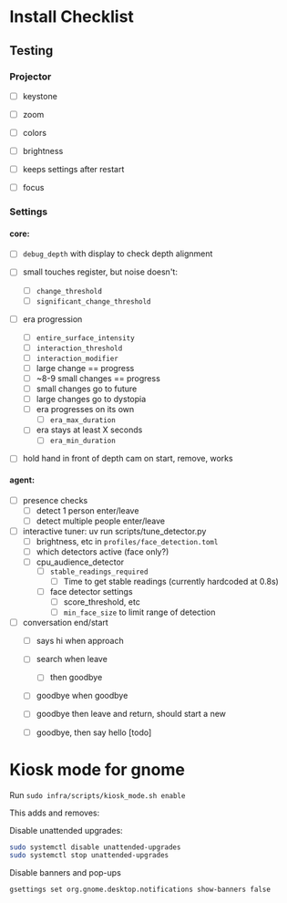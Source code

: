 # Install Checklist


## Testing

### Projector
- [ ] keystone
- [ ] zoom
- [ ] colors
- [ ] brightness
- [ ] keeps settings after restart
- [ ] focus


### Settings

#### core:
  - [ ] `debug_depth` with display to check depth alignment
  - [ ] small touches register, but noise doesn't:
    - [ ] `change_threshold`
    - [ ] `significant_change_threshold`
  - [ ] era progression
    - [ ] `entire_surface_intensity`
    - [ ] `interaction_threshold`
    - [ ] `interaction_modifier`
    - [ ] large change == progress
    - [ ] ~8-9 small changes == progress
    - [ ] small changes go to future
    - [ ] large changes go to dystopia
    - [ ] era progresses on its own
      - [ ] `era_max_duration`
    - [ ] era stays at least X seconds
      - [ ] `era_min_duration`
  - [ ] hold hand in front of depth cam on start, remove, works


#### agent:
 - [ ] presence checks
   - [ ] detect 1 person enter/leave
   - [ ] detect multiple people enter/leave
 - [ ] interactive tuner: uv run scripts/tune_detector.py
   - [ ] brightness, etc in `profiles/face_detection.toml`
   - [ ] which detectors active (face only?)
   - [ ] cpu_audience_detector
     - [ ] `stable_readings_required`
       - [ ] Time to get stable readings (currently hardcoded at 0.8s)
     - [ ] face detector settings
       - [ ] score_threshold, etc
       - [ ] `min_face_size` to limit range of detection
 - [ ] conversation end/start
   - [ ] says hi when approach
   - [ ] search when leave
     - [ ] then goodbye
   - [ ] goodbye when goodbye
   - [ ] goodbye then leave and return, should start a new
   - [ ] goodbye, then say hello [todo]


# Kiosk mode for gnome

Run `sudo infra/scripts/kiosk_mode.sh enable`

This adds and removes:

Disable unattended upgrades:
```bash
sudo systemctl disable unattended-upgrades
sudo systemctl stop unattended-upgrades
```

Disable banners and pop-ups
```
gsettings set org.gnome.desktop.notifications show-banners false
```